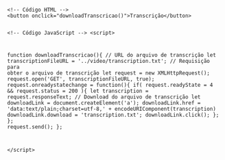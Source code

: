 <Code language='html'>
&lt;!-- Código HTML --&gt;
&lt;button onclick="downloadTranscricao()"&gt;Transcrição&lt;/button&gt;

&lt;!-- Código JavaScript --&gt;
&lt;script&gt;

function downloadTranscricao(){
    // URL do arquivo de transcrição
    let transcriptionFileURL = '../video/transcription.txt';
    // Requisição para obter o arquivo de transcrição
    let request = new XMLHttpRequest();
    request.open('GET', transcriptionFileURL, true);
    request.onreadystatechange = function(){
        if( request.readyState = 4 && request.status = 200 ){
            let transcription = request.responseText;
            // Download do arquivo de transcrição
            let downloadLink = document.createElement('a');
            downloadLink.href = 'data:text/plain;charset=utf-8,' + encodeURIComponent(transcription)
            downloadLink.download = 'transcription.txt';
            downloadLink.click();
        };
    };
    request.send();
};

&lt;/script&gt;
</Code>
